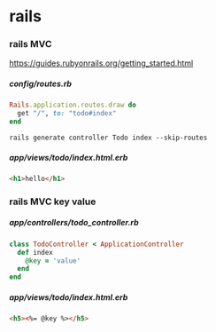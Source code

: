 # rails

### rails MVC

https://guides.rubyonrails.org/getting_started.html  


##### config/routes.rb
```ruby
Rails.application.routes.draw do
  get "/", to: "todo#index"
end
```

```
rails generate controller Todo index --skip-routes
```

##### app/views/todo/index.html.erb
```html
<h1>hello</h1>
```

### rails MVC key value

##### app/controllers/todo_controller.rb
```ruby
class TodoController < ApplicationController
  def index
    @key = 'value'
  end
end
```

##### app/views/todo/index.html.erb
```html
<h5><%= @key %></h5>
```
